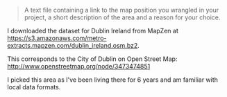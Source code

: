 > A text file containing a link to the map position you wrangled in your project, a short description of the area and a reason for your choice.

I downloaded the dataset for Dublin Ireland from MapZen at https://s3.amazonaws.com/metro-extracts.mapzen.com/dublin_ireland.osm.bz2.

This corresponds to the City of Dublin on Open Street Map: http://www.openstreetmap.org/node/3473474851

I picked this area as I've been living there for 6 years and am familiar with local data formats.
